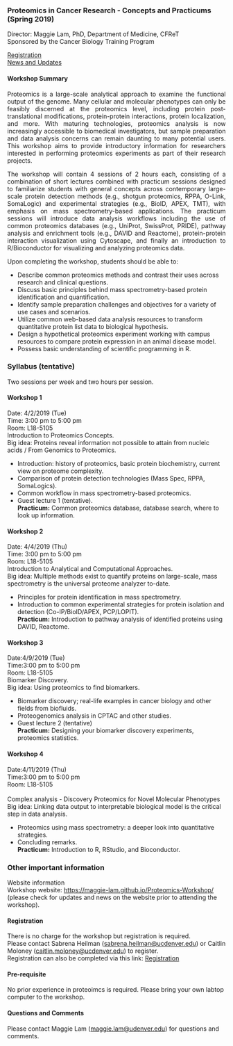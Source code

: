 ### Proteomics in Cancer Research - Concepts and Practicums (Spring 2019) 
Director: Maggie Lam, PhD, Department of Medicine, CFReT <br>
Sponsored by the Cancer Biology Training Program <br>

[Registration](https://goo.gl/forms/0Js0GpKV5XmqBFQe2)<br>
[News and Updates](https://maggie-lam.github.io/Proteomics-Workshop/updates.html)

#### Workshop Summary
<p align="justify">
Proteomics is a large-scale analytical approach to examine the functional output of the genome. Many cellular and molecular phenotypes can only be feasibly discerned at the proteomics level, including protein post-translational modifications, protein-protein interactions, protein localization, and more. With maturing technologies, proteomics analysis is now increasingly accessible to biomedical investigators, but sample preparation and data analysis concerns can remain daunting to many potential users. This workshop aims to provide introductory information for researchers interested in performing proteomics experiments as part of their research projects.
</p>
<p align="justify">
The workshop will contain 4 sessions of 2 hours each, consisting of a combination of short lectures combined with practicum sessions designed to familiarize students with general concepts across contemporary large-scale protein detection methods (e.g., shotgun proteomics, RPPA, O-Link, SomaLogic) and experimental strategies (e.g., BioID, APEX, TMT), with emphasis on mass spectrometry-based applications. The practicum sessions will introduce data analysis workflows including the use of common proteomics databases (e.g., UniProt, SwissProt, PRIDE), pathway analysis and enrichment tools (e.g., DAVID and Reactome), protein-protein interaction visualization using Cytoscape, and finally an introduction to R/Bioconductor for visualizing and analyzing proteomics data.
</p>

Upon completing the workshop, students should be able to:
-	Describe common proteomics methods and contrast their uses across research and clinical questions.
-	Discuss basic principles behind mass spectrometry-based protein identification and quantification.
-	Identify sample preparation challenges and objectives for a variety of use cases and scenarios.
-	Utilize common web-based data analysis resources to transform quantitative protein list data to biological hypothesis.
-	Design a hypothetical proteomics experiment working with campus resources to compare protein expression in an animal disease model.
-	Possess basic understanding of scientific programming in R.

###  Syllabus (tentative) 
Two sessions per week and two hours per session.

####  Workshop 1
Date: 4/2/2019 (Tue) <br>
Time: 3:00 pm to 5:00 pm <br>
Room: L18-5105 <br>
Introduction to Proteomics Concepts.<br>
Big idea: Proteins reveal information not possible to attain from nucleic acids / From Genomics to Proteomics. <br>
- Introduction: history of proteomics, basic protein biochemistry, current view on proteome complexity. 
- Comparison of protein detection technologies (Mass Spec, RPPA, SomaLogics). 
- Common workflow in mass spectrometry-based proteomics. 
- Guest lecture 1 (tentative).<br>
**Practicum:** Common proteomics database, database search, where to look up information. 

####  Workshop 2
Date: 4/4/2019 (Thu)<br>
Time: 3:00 pm to 5:00 pm<br>
Room: L18-5105<br>
Introduction to Analytical and Computational Approaches.<br>
Big idea: Multiple methods exist to quantify proteins on large-scale, mass spectrometry is the universal proteome analyzer to-date. <br>
- Principles for protein identification in mass spectrometry. 
- Introduction to common experimental strategies for protein isolation and detection (Co-IP/BioID/APEX, PCP/LOPIT).<br>
**Practicum:** Introduction to pathway analysis of identified proteins using DAVID, Reactome.

####  Workshop 3
Date:4/9/2019 (Tue)<br>
Time:3:00 pm to 5:00 pm<br>
Room: L18-5105<br>
Biomarker Discovery. <br>
Big idea: Using proteomics to find biomarkers.<br>
- Biomarker discovery; real-life examples in cancer biology and other fields from biofluids. 
- Proteogenomics analysis in CPTAC and other studies.
- Guest lecture 2 (tentative)<br>
**Practicum:** Designing your biomarker discovery experiments, proteomics statistics.

####  Workshop 4
Date:4/11/2019 (Thu)<br>
Time:3:00 pm to 5:00 pm<br>
Room: L18-5105<br><br>
Complex analysis - Discovery Proteomics for Novel Molecular Phenotypes<br>
Big idea: Linking data output to interpretable biological model is the critical step in data analysis. <br>
- Proteomics using mass spectrometry: a deeper look into quantitative strategies. 
- Concluding remarks.<br>
**Practicum:** Introduction to R, RStudio, and Bioconductor.

### Other important information
Website information <br>
Workshop website: https://maggie-lam.github.io/Proteomics-Workshop/ (please check for updates and news on the website prior to attending the workshop).

#### Registration
There is no charge for the workshop but registration is required.<br>
Please contact Sabrena Heilman (sabrena.heilman@ucdenver.edu) or Caitlin Moloney (caitlin.moloney@ucdenver.edu) to register.<br>
Registration can also be completed via this link: [Registration](https://goo.gl/forms/0Js0GpKV5XmqBFQe2)

#### Pre-requisite
No prior experience in proteoimcs is required. Please bring your own labtop computer to the workshop.

#### Questions and Comments
Please contact Maggie Lam (maggie.lam@udenver.edu) for questions and comments.




